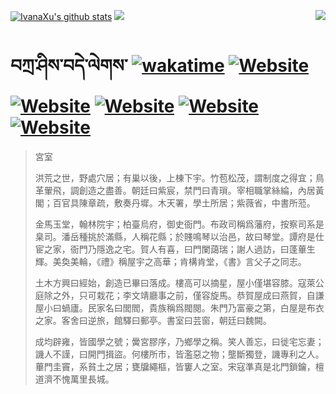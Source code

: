 [![IvanaXu's github stats](https://github-readme-stats.vercel.app/api?username=IvanaXu&theme=codeSTACKr)](https://github.com/anuraghazra/github-readme-stats)
<img align="right" src="https://github-readme-stats.vercel.app/api/top-langs/?username=IvanaXu&langs_count=8&theme=codeSTACKr" />
<img src="https://github-readme-stats.vercel.app/api/wakatime?username=IvanaXu&layout=compact&langs_count=8&theme=codeSTACKr&custom_title=Programming&nbsp;Times&nbsp;(Since&nbsp;Jul.29.2021)&range=all_time" />
# བཀྲ་ཤིས་བདེ་ལེགས་	[![wakatime](https://wakatime.com/badge/user/5043ee4a-e361-4607-9d47-d557f2005d05.svg)](https://wakatime.com/@5043ee4a-e361-4607-9d47-d557f2005d05)	[![Website](https://img.shields.io/website?label=&up_color=orange&up_message=Tianchi&url=https%3A%2F%2Fshields.io)](https://tianchi.aliyun.com/home/science/scienceDetail?userId=1095279182618)	[![Website](https://img.shields.io/website?label=&up_color=green&up_message=Yuque&url=https%3A%2F%2Fshields.io)](https://www.yuque.com/ivanaxu)	[![Website](https://img.shields.io/website?label=&up_color=yellow&up_message=Leetcode&url=https%3A%2F%2Fshields.io)](https://leetcode.cn/u/ivanaxu)	[![Website](https://img.shields.io/website?label=&up_color=violet&up_message=AIstudio&url=https%3A%2F%2Fshields.io)](https://aistudio.baidu.com/aistudio/personalcenter/thirdview/979775)	[![Website](https://img.shields.io/website?label=&up_color=red&up_message=Gitee&url=https%3A%2F%2Fshields.io)](https://gitee.com/IvanaXu)
> 宮室
> 
> 洪荒之世，野處穴居；有巢以後，上棟下宇。竹苞松茂，謂制度之得宜；鳥革翬飛，調創造之盡善。朝廷曰紫宸，禁門曰青瑣。宰相職掌絲綸，內居黃閣；百官具陳章疏，敷奏丹墀。木天署，學土所居；紫薇省，中書所蒞。
> 
> 金馬玉堂，翰林院宇；柏臺烏府，御史衙門。布政司稱爲藩府，按察司系是臬司。潘岳種挑於滿縣，人稱花縣；於賤鳴琴以治邑，故曰琴堂。譚府是仕宦之家，衙門乃隱逸之宅。賀人有喜，曰門闌藹瑞；謝人過訪，曰蓬蓽生輝。美奐美輪，《禮》稱屋宇之高華；肯構肯堂，《書》言父子之同志。
> 
> 土木方興曰經始，創造已畢曰落成。樓高可以摘星，屋小僅堪容膝。寇萊公庭除之外，只可栽花；李文靖廳事之前，僅容旋馬。恭賀屋成曰燕賀，自謙屋小曰蝸廬。民家名曰閭閻，貴族稱爲閥閱。朱門乃富豪之第，白屋是布衣之家。客舍曰逆旅，館驛曰郵亭。書室曰芸窗，朝廷曰魏闕。
> 
> 成均辟雍，皆國學之號；黌宮膠序，乃鄉學之稱。笑人善忘，曰徙宅忘妻；譏人不謹，曰開門揖盜。何樓所市，皆濫惡之物；壟斷獨登，譏專利之人。蓽門圭竇，系貧土之居；甕牖繩樞，皆窶人之室。宋寇準真是北門鎖鑰，檀道濟不愧萬里長城。
>
